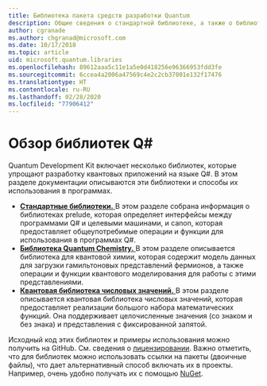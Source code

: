 ```yaml
---
title: Библиотека пакета средств разработки Quantum
description: Общие сведения о стандартной библиотеке, а также о библиотеках химии и числовых значений в составе Microsoft Quantum Development Kit.
author: cgranade
ms.author: chgranad@microsoft.com
ms.date: 10/17/2018
ms.topic: article
uid: microsoft.quantum.libraries
ms.openlocfilehash: 89612aaa5c11e1a5e0d418256e96366953fdd3fe
ms.sourcegitcommit: 6ccea4a2006a47569c4e2c2cb37001e132f17476
ms.translationtype: HT
ms.contentlocale: ru-RU
ms.lasthandoff: 02/28/2020
ms.locfileid: "77906412"
---
```

# <a name="overview-of-q-libraries"></a>Обзор библиотек Q#
Quantum Development Kit включает несколько библиотек, которые упрощают разработку квантовых приложений на языке Q#.
В этом разделе документации описываются эти библиотеки и способы их использования в программах.

- [**Стандартные библиотеки.** ](xref:microsoft.quantum.libraries.standard.intro) В этом разделе собрана информация о библиотеках prelude, которая определяет интерфейсы между программами Q# и целевыми машинами, и canon, которая предоставляет общеупотребимые операции и функции для использования в программах Q#.
- [**Библиотека Quantum Chemistry.** ](xref:microsoft.quantum.chemistry.concepts.intro) В этом разделе описывается библиотека для квантовой химии, которая содержит модель данных для загрузки гамильтоновых представлений фермионов, а также операции и функции квантового моделирования для работы с этими представлениями.
- [**Квантовая библиотека числовых значений.** ](xref:microsoft.quantum.numerics.intro) В этом разделе описывается квантовая библиотека числовых значений, которая предоставляет реализации большого набора математических функций. Она поддерживает целочисленные значения (со знаком и без знака) и представления с фиксированной запятой.

Исходный код этих библиотек и примеры использования можно получить на GitHub. См. сведения о [лицензировании](xref:microsoft.quantum.libraries.licensing). Важно отметить, что для библиотек можно использовать ссылки на пакеты (двоичные файлы), что дает альтернативный способ включать их в проекты. Например, очень удобно получать их с помощью [NuGet](https://nuget.org).
